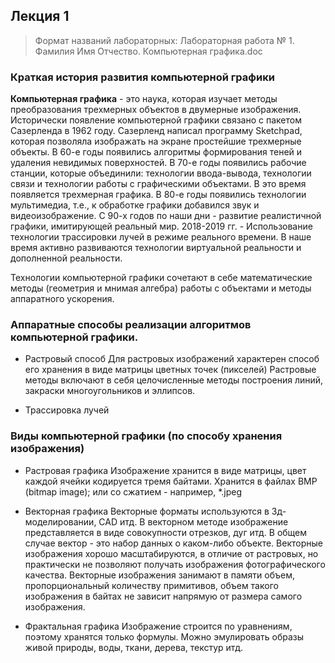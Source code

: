 ## Лекция 1

> Формат названий лабораторных: Лабораторная работа № 1. Фамилия Имя Отчество. Компьютерная графика.doc

### Краткая история развития компьютерной графики

**Компьютерная графика** - это наука, которая изучает методы преобразования трехмерных объектов в двумерные изображения.
Исторически появление компьютерной графики связано с пакетом Сазерленда в 1962 году. Сазерленд написал программу Sketchpad, которая позволяла изображать на экране простейшие трехмерные объекты.
В 60-е годы появились алгоритмы формирования теней и удаления невидимых поверхностей.
В 70-е годы появились рабочие станции, которые объединили: технологии ввода-вывода, технологии связи и технологии работы с графическими объектами. В это время появляется трехмерная графика.
В 80-е годы появились технологии мультимедиа, т.е., к обработке графики добавился звук и видеоизображение.
С 90-х годов по наши дни - развитие реалистичной графики, имитирующей реальный мир.
2018-2019 гг. - Использование технологии трассировки лучей в режиме реального времени.
В наше время активно развиваются технологии виртуальной реальности и дополненной реальности.

Технологии компьютерной графики сочетают в себе математические методы (геометрия и мнимая алгебра) работы с объектами и методы аппаратного ускорения.

### Аппаратные способы реализации алгоритмов компьютерной графики.

- Растровый способ
   Для растровых изображений характерен способ его хранения в виде матрицы цветных точек (пикселей)
   Растровые методы включают в себя целочисленные методы построения линий, закраски многоугольников и эллипсов.
   
- Трассировка лучей

   

### Виды компьютерной графики (по способу хранения изображения)

- Растровая графика
   Изображение хранится в виде матрицы, цвет каждой ячейки кодируется тремя байтами.
   Хранится в файлах BMP (bitmap image); или со сжатием - например, *.jpeg

- Векторная графика
   Векторные форматы используются в 3д-моделировании, CAD итд.
   В векторном методе изображение представляется в виде совокупности отрезков, дуг итд. В общем случае вектор - это набор данных о каком-либо объекте. Векторные изображения хорошо масштабируются, в отличие от растровых, но практически не позволяют получать изображения фотографического качества. Векторные изображения занимают в памяти объем, пропорциональный количеству примитивов, объем такого изображения в байтах не зависит напрямую от размера самого изображения.

- Фрактальная графика
   Изображение строится по уравнениям, поэтому хранятся только формулы. Можно эмулировать образы живой природы, воды, ткани, дерева, текстур итд.

